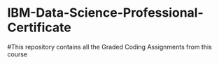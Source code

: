 # IBM-Data-Science-Professional-Certificate
#This repository contains all the Graded Coding Assignments from this course
